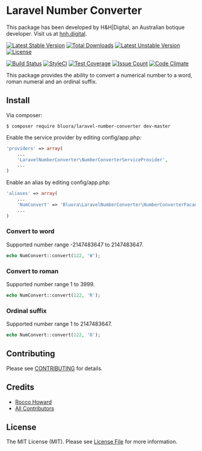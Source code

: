 # Laravel Number Converter

This package has been developed by H&H|Digital, an Australian botique developer. Visit us at [hnh.digital](http://hnh.digital).

[![Latest Stable Version](https://poser.pugx.org/bluora/laravel-number-converter/v/stable.svg)](https://packagist.org/packages/bluora/laravel-number-converter) [![Total Downloads](https://poser.pugx.org/bluora/laravel-number-converter/downloads.svg)](https://packagist.org/packages/bluora/laravel-number-converter) [![Latest Unstable Version](https://poser.pugx.org/bluora/laravel-number-converter/v/unstable.svg)](https://packagist.org/packages/bluora/laravel-number-converter) [![License](https://poser.pugx.org/bluora/laravel-number-converter/license.svg)](https://packagist.org/packages/bluora/laravel-number-converter)

[![Build Status](https://travis-ci.org/bluora/laravel-number-converter.svg?branch=master)](https://travis-ci.org/bluora/laravel-number-converter) [![StyleCI](https://styleci.io/repos/74523556/shield?branch=master)](https://styleci.io/repos/74523556) [![Test Coverage](https://codeclimate.com/github/bluora/laravel-number-converter/badges/coverage.svg)](https://codeclimate.com/github/bluora/laravel-number-converter/coverage) [![Issue Count](https://codeclimate.com/github/bluora/laravel-number-converter/badges/issue_count.svg)](https://codeclimate.com/github/bluora/laravel-number-converter) [![Code Climate](https://codeclimate.com/github/bluora/laravel-number-converter/badges/gpa.svg)](https://codeclimate.com/github/bluora/laravel-number-converter)

This package provides the ability to convert a numerical number to a word, roman numeral and an ordinal suffix.

## Install

Via composer:

`$ composer require bluora/laravel-number-converter dev-master`

Enable the service provider by editing config/app.php:

```php
'providers' => array(
    ...
    'LaravelNumberConverter\NumberConverterServiceProvider',
    ...
)
```

Enable an alias by editing config/app.php:

```php
'aliases' => array(
    ...
    'NumConvert' => 'Bluora\LaravelNumberConverter\NumberConverterFacade',
    ...
)
```


### Convert to word

Supported number range -2147483647 to 2147483647.

```php
echo NumConvert::convert(122, 'W');
```

### Convert to roman

Supported number range 1 to 3999.

```php
echo NumConvert::convert(122, 'R');
```

### Ordinal suffix

Supported number range 1 to 2147483647.

```php
echo NumConvert::convert(122, 'O');
```

## Contributing

Please see [CONTRIBUTING](https://github.com/bluora/laravel-number-converter/blob/master/CONTRIBUTING.md) for details.

## Credits

* [Rocco Howard](https://github.com/therocis)
* [All Contributors](https://github.com/bluora/laravel-number-converter/contributors)

## License

The MIT License (MIT). Please see [License File](https://github.com/bluora/laravel-number-converter/blob/master/LICENSE) for more information.
